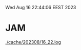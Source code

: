 Wed Aug 16 22:44:06 EEST 2023
# JAM
<a href='./cache/202308/16_22.log'>./cache/202308/16_22.log</a>
